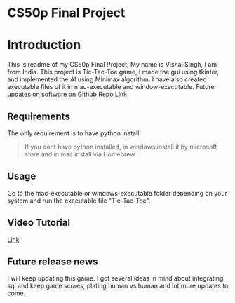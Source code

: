 # CS50p Final Project
# Introduction
This is readme of my CS50p Final Project, My name is Vishal Singh, I am from India.
This project is Tic-Tac-Toe game, I made the gui using tkinter, and implemented the AI using Minimax algorithm.
I have also created executable files of it in mac-executable and window-executable.
Future updates on software on [Github Repo Link](https://github.com/Vishal-Singh27/Tic-Tac-Toe-tkinter/)

## Requirements
The only requirement is to have python install!
> If you dont have python installed, in windows install it by microsoft store and in mac install via Homebrew.

## Usage
Go to the mac-executable or windows-executable folder depending on your system and run the executable file "Tic-Tac-Toe".

## Video Tutorial
[Link](https://youtu.be/f6l1dgxMPDs)

## Future release news
I will keep updating this game. I got several ideas in mind about integrating sql and keep game scores, plating human vs human and lot more updates to come.